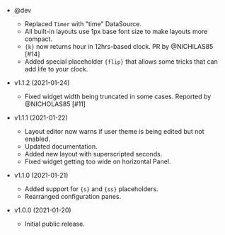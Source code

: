 * @dev
  * Replaced `Timer` with "time" DataSource.
  * All built-in layouts use 1px base font size to make layouts more compact.
  * `{k}` now returns hour in 12hrs-based clock. PR by @NICHILAS85 [#14]
  * Added special placeholder `{flip}` that allows some tricks that can add life to your clock.

* v1.1.2 (2021-01-24)
  * Fixed widget width being truncated in some cases. Reported by @NICHOLAS85 [#11]

* v1.1.1 (2021-01-22)
  * Layout editor now warns if user theme is being edited but not enabled.
  * Updated documentation.
  * Added new layout with superscripted seconds.
  * Fixed widget getting too wide on horizontal Panel.

* v1.1.0 (2021-01-21)
  * Added support for `{s}` and `{ss}` placeholders.
  * Rearranged configuration panes.

* v1.0.0 (2021-01-20)
  * Initial public release.
